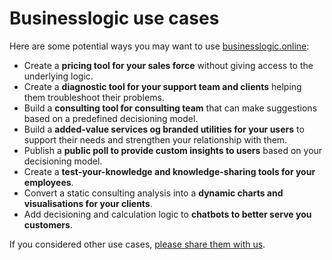 # Businesslogic use cases

Here are some potential ways you may want to use [businesslogic.online][businesslogic]:

* Create a **pricing tool for your sales force** without giving access to the underlying logic.
* Create a **diagnostic tool for your support team and clients** helping them troubleshoot their problems.
* Build a **consulting tool for consulting team** that can make suggestions based on a predefined decisioning model.
* Build a **added-value services og branded utilities for your users** to support their needs and strengthen your relationship with them.
* Publish a **public poll to provide custom insights to users** based on your decisioning model.
* Create a **test-your-knowledge and knowledge-sharing tools for your employees**.
* Convert a static consulting analysis into a **dynamic charts and visualisations for your clients**.
* Add decisioning and calculation logic to **chatbots to better serve you customers**.

If you considered other use cases, [please share them with us][community].

[businesslogic]: https://businesslogic.online
[community]: https://gitter.im/businesslogiconline/Lobby?utm_source=share-link&utm_medium=link&utm_campaign=share-link